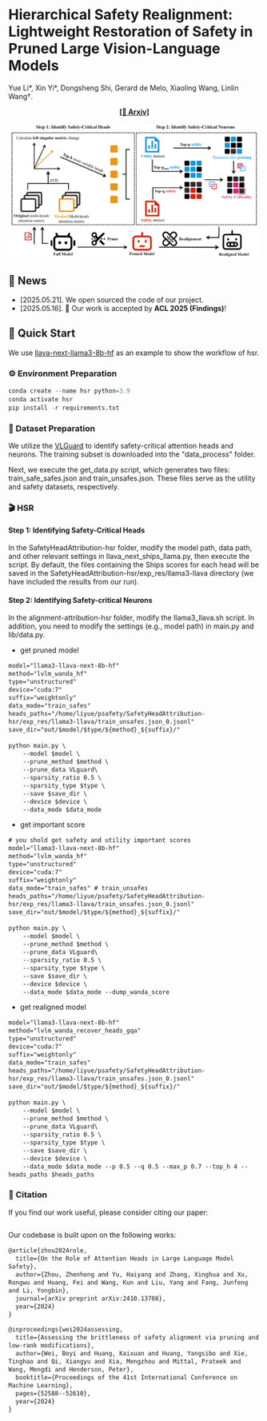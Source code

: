 # Hierarchical Safety Realignment: Lightweight Restoration of Safety in Pruned Large Vision-Language Models

Yue Li*, Xin Yi*, Dongsheng Shi, Gerard de Melo, Xiaoling Wang, Linlin Wang†.

<p align="center">
  <a href="https://arxiv.org/abs/"><strong>[📄 Arxiv]</strong></a>
<!--   <a href="https://huggingface.co/papers/2502.14744"><strong>[🤗 Hugging Face Daily Paper]</strong></a> -->
</p>

![hsr.png](resource/hsr.png)

## 🔔 News

- \[2025.05.21\]. We open sourced the code of our project.
- \[2025.05.16\]. 🎉 Our work is accepted by **ACL 2025 (Findings)**! 

## 🚀 Quick Start

We use [llava-next-llama3-8b-hf](https://modelscope.cn/models/llava-hf/llama3-llava-next-8b-hf) as an example to show the workflow of hsr.

### ⚙️ Environment Preparation

```python
conda create --name hsr python=3.9
conda activate hsr
pip install -r requirements.txt
```

### 📂 Dataset Preparation

We utilize the [VLGuard](https://huggingface.co/datasets/ys-zong/VLGuard) to identify safety-critical attention heads and neurons. The training subset is downloaded into the "data_process" folder.

Next, we execute the get_data.py script, which generates two files: train_safe_safes.json and train_unsafes.json. These files serve as the utility and safety datasets, respectively.

### 🎬 HSR

#### Step 1: Identifying Safety-Critical Heads

In the SafetyHeadAttribution-hsr folder, modify the model path, data path, and other relevant settings in llava_next_ships_llama.py, then execute the script. By default, the files containing the Ships scores for each head will be saved in the SafetyHeadAttribution-hsr/exp_res/llama3-llava directory (we have included the results from our run).

#### Step 2: Identifying Safety-critical Neurons

In the alignment-attribution-hsr folder, modify the llama3_llava.sh script. In addition, you need to modify the settings (e.g., model path) in main.py and lib/data.py.

- get pruned model
```
model="llama3-llava-next-8b-hf"
method="lvlm_wanda_hf"
type="unstructured"
device="cuda:7"
suffix="weightonly"
data_mode="train_safes"
heads_paths="/home/liyue/psafety/SafetyHeadAttribution-hsr/exp_res/llama3-llava/train_unsafes.json_0.jsonl"
save_dir="out/$model/$type/${method}_${suffix}/"

python main.py \
    --model $model \
    --prune_method $method \
    --prune_data VLguard\
    --sparsity_ratio 0.5 \
    --sparsity_type $type \
    --save $save_dir \
    --device $device \
    --data_mode $data_mode
```
- get important score
```
# you shold get safety and utility important scores
model="llama3-llava-next-8b-hf"
method="lvlm_wanda_hf"
type="unstructured"
device="cuda:7"
suffix="weightonly"
data_mode="train_safes" # train_unsafes
heads_paths="/home/liyue/psafety/SafetyHeadAttribution-hsr/exp_res/llama3-llava/train_unsafes.json_0.jsonl"
save_dir="out/$model/$type/${method}_${suffix}/"

python main.py \
    --model $model \
    --prune_method $method \
    --prune_data VLguard\
    --sparsity_ratio 0.5 \
    --sparsity_type $type \
    --save $save_dir \
    --device $device \
    --data_mode $data_mode --dump_wanda_score
```
- get realigned model
```
model="llama3-llava-next-8b-hf"
method="lvlm_wanda_recover_heads_gqa"
type="unstructured"
device="cuda:7"
suffix="weightonly"
data_mode="train_safes"
heads_paths="/home/liyue/psafety/SafetyHeadAttribution-hsr/exp_res/llama3-llava/train_unsafes.json_0.jsonl"
save_dir="out/$model/$type/${method}_${suffix}/"

python main.py \
    --model $model \
    --prune_method $method \
    --prune_data VLguard\
    --sparsity_ratio 0.5 \
    --sparsity_type $type \
    --save $save_dir \
    --device $device \
    --data_mode $data_mode --p 0.5 --q 0.5 --max_p 0.7 --top_h 4 --heads_paths $heads_paths
```

### 📜 Citation
If you find our work useful, please consider citing our paper:
```

```

Our codebase is built upon on the following works:
```
@article{zhou2024role,
  title={On the Role of Attention Heads in Large Language Model Safety},
  author={Zhou, Zhenhong and Yu, Haiyang and Zhang, Xinghua and Xu, Rongwu and Huang, Fei and Wang, Kun and Liu, Yang and Fang, Junfeng and Li, Yongbin},
  journal={arXiv preprint arXiv:2410.13708},
  year={2024}
}
```
```
@inproceedings{wei2024assessing,
  title={Assessing the brittleness of safety alignment via pruning and low-rank modifications},
  author={Wei, Boyi and Huang, Kaixuan and Huang, Yangsibo and Xie, Tinghao and Qi, Xiangyu and Xia, Mengzhou and Mittal, Prateek and Wang, Mengdi and Henderson, Peter},
  booktitle={Proceedings of the 41st International Conference on Machine Learning},
  pages={52588--52610},
  year={2024}
}
```
